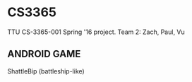 # CS3365
TTU CS-3365-001 Spring '16 project. Team 2: Zach, Paul, Vu

## ANDROID GAME
ShattleBip (battleship-like)
